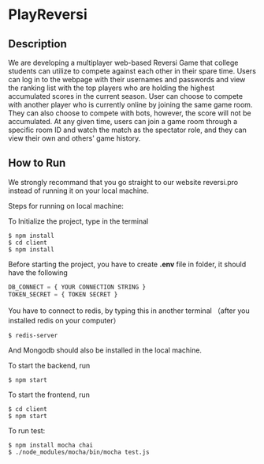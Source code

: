 # PlayReversi


## Description

We are developing a multiplayer web-based Reversi Game that college students can utilize to compete against each other in their spare time. Users can log in to the webpage with their usernames and passwords and view the ranking list with the top players who are holding the highest accumulated scores in the current season. User can choose to compete with another player who is currently online by joining the same game room. They can also choose to compete with bots, however, the score will not be accumulated. At any given time, users can join a game room through a specific room ID and watch the match as the spectator role, and they can view their own and others' game history. 

## How to Run

We strongly recommand that you go straight to our website reversi.pro instead of running it on your local machine.

Steps for running on local machine:

To Initialize the project, type in the terminal

```
$ npm install
$ cd client 
$ npm install
```

Before starting the project, you have to create **.env** file in folder, it should have the following

```js
DB_CONNECT = { YOUR CONNECTION STRING }
TOKEN_SECRET = { TOKEN SECRET }
```

You have to connect to redis, by typing this in another terminal （after you installed redis on your computer）

```
$ redis-server
```
And Mongodb should also be installed in the local machine.

To start the backend, run

```
$ npm start
```

To start the frontend, run

```
$ cd client
$ npm start
```

To run test:
```
$ npm install mocha chai  
$ ./node_modules/mocha/bin/mocha test.js
```





